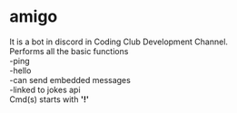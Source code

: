 # amigo
It is a bot in discord in Coding Club Development Channel. <br />
Performs all the basic functions <br />
-ping<br />
-hello<br />
-can send embedded messages<br />
-linked to jokes api<br />
Cmd(s) starts with **'!'**<br />
